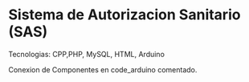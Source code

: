 # Sistema de Autorizacion Sanitario (SAS)

Tecnologias: CPP,PHP, MySQL, HTML, Arduino

Conexion de Componentes en code_arduino comentado.

